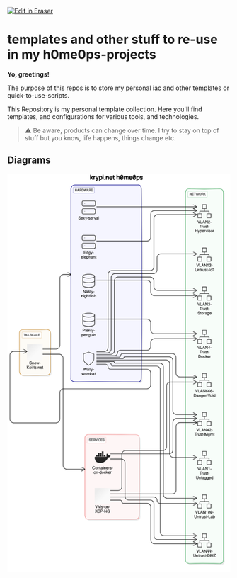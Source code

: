 <p><a target="_blank" href="https://app.eraser.io/workspace/saGRKcwy9qlUbbyYOgas" id="edit-in-eraser-github-link"><img alt="Edit in Eraser" src="https://firebasestorage.googleapis.com/v0/b/second-petal-295822.appspot.com/o/images%2Fgithub%2FOpen%20in%20Eraser.svg?alt=media&amp;token=968381c8-a7e7-472a-8ed6-4a6626da5501"></a></p>

# templates and other stuff to re-use in my h0me0ps-projects
**Yo, greetings!**

The purpose of this repos is to store my personal iac and other templates or quick-to-use-scripts.

This Repository is my personal template collection. Here you'll find templates, and configurations for various tools, and technologies.

>  :warning: Be aware, products can change over time. I try to stay on top of stuff but you know, life happens, things change etc. 




<!-- eraser-additional-content -->
## Diagrams
<!-- eraser-additional-files -->
<a href="/README-krypi.net h0me0ps-1.eraserdiagram" data-element-id="t1uc9ab-NANHOqafIy4Jh"><img src="/.eraser/saGRKcwy9qlUbbyYOgas___X0sJn9MOhPegOp7fnl0MHqOu1LT2___---diagram----f02c13a2fa80e6fcf9a46e8dbf528a66-krypi-net-h0me0ps.png" alt="" data-element-id="t1uc9ab-NANHOqafIy4Jh" /></a>
<!-- end-eraser-additional-files -->
<!-- end-eraser-additional-content -->
<!--- Eraser file: https://app.eraser.io/workspace/saGRKcwy9qlUbbyYOgas --->